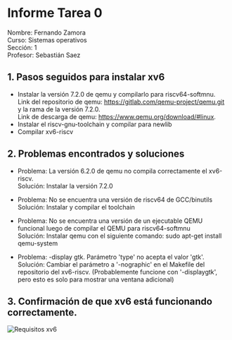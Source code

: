 # Informe Tarea 0
Nombre: Fernando Zamora <br>
Curso: Sistemas operativos <br>
Sección: 1 <br>
Profesor: Sebastián Saez <br>


## 1. Pasos seguidos para instalar xv6
- Instalar la versión 7.2.0 de qemu y compilarlo para riscv64-softmnu. <br>
Link del repositorio de qemu: https://gitlab.com/qemu-project/qemu.git y la rama de la versión 7.2.0. <br>
Link de descarga de qemu: https://www.qemu.org/download/#linux.
- Instalar el riscv-gnu-toolchain y compilar para newlib
- Compilar xv6-riscv

## 2. Problemas encontrados y soluciones
- Problema: La versión 6.2.0 de qemu no compila correctamente el xv6-riscv. <br>
  Solución: Instalar la versión 7.2.0

- Problema: No se encuentra una versión de riscv64 de GCC/binutils <br>
  Solución: Instalar y compilar el toolchain

- Problema: No se encuentra una versión de un ejecutable QEMU funcional luego de compilar el QEMU para riscv64-softmnu <br>
  Solución: Instalar qemu con el siguiente comando: sudo apt-get install qemu-system

- Problema: -display gtk. Parámetro 'type' no acepta el valor 'gtk'. <br>
  Solución: Cambiar el parámetro a '-nographic' en el Makefile del repositorio del xv6-riscv. (Probablemente funcione con '-displaygtk', pero esto es solo para mostrar una ventana adicional)

## 3. Confirmación de que xv6 está funcionando correctamente.
![Requisitos xv6](~/images/Requisitos-xv6.png)
